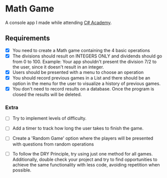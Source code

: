 # Math Game

A console app I made while attending [C# Academy](https://www.thecsharpacademy.com/).

## Requirements

- [x] You need to create a Math game containing the 4 basic operations
- [x] The divisions should result on INTEGERS ONLY and dividends should go from 0 to 100. Example: Your app shouldn't present the division 7/2 to the user, since it doesn't result in an integer.
- [x] Users should be presented with a menu to choose an operation
- [x] You should record previous games in a List and there should be an option in the menu for the user to visualize a history of previous games.
- [x] You don't need to record results on a database. Once the program is closed the results will be deleted.

### Extra
- [ ] Try to implement levels of difficulty.
- [ ] Add a timer to track how long the user takes to finish the game.
- [ ] Create a 'Random Game' option where the players will be presented with questions from random operations
- [ ] To follow the DRY Principle, try using just one method for all games. Additionally, double check your project and try to find opportunities to achieve the same functionality with less code, avoiding repetition when possible.

